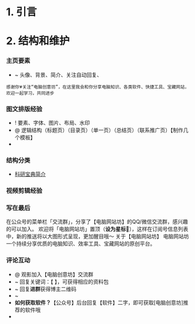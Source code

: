 # 1. 引言


# 2. 结构和维护
### 主页要素
- ~ 头像、背景、简介、关注自动回复、

```
感谢你💗关注“电脑创意坊”，在这里我会和你分享电脑知识、各类软件、快捷工具、宝藏网站，欢迎一起学习，共同进步
```
### 图文排版经验
- ! 要素、字体、图片、布局、水印 
- @ 逻辑结构（标题页）（目录页）（单一页）（总结页）（联系推广页）【制作几个模板】
- 
### 结构分类

-  [科研宝典简介](https://mp.weixin.qq.com/s/GkoCR23hU3uyUNGyN0QylQ) 
### 视频剪辑经验

### 写在最后
在公众号的菜单栏「交流群」，分享了【电脑网站坊】的QQ/微信交流群，感兴趣的可以加入。
欢迎将「电脑网站坊」置顶（**设为星标**🌟），这样在订阅号信息列表中，新的推送将以大图形式呈现，更加醒目哦～
关于【电脑网站坊】
电脑网站坊一个持续分享优质的电脑知识、效率工具、宝藏网站的原创平台。
### 评论互动
- @ 观影加入【电脑创意坊】交流群
- ~ 回复关键词：【  】，可获得相应的资料包
- ~ 回复**进群**获得博主二维码
- ~ 
- **如何获取软件？**【公众号】后台回复【软件】二字，即可获取[电脑创意坊]推荐的软件哦
- 